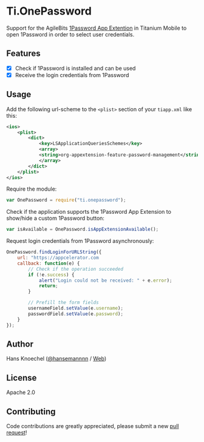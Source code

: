 # Ti.OnePassword

Support for the AgileBits [1Password App Extention](https://github.com/AgileBits/onepassword-app-extension) in Titanium Mobile to open 1Password in order to select user credentials.

Features
---------------
- [x] Check if 1Password is installed and can be used
- [x] Receive the login credentials from 1Password

Usage
---------------
Add the following url-scheme to the `<plist>` section of your `tiapp.xml` like this:

```xml
<ios>
    <plist>
        <dict>
            <key>LSApplicationQueriesSchemes</key>
            <array>
            <string>org-appextension-feature-password-management</string>
            </array>
        </dict>
    </plist>
</ios>
```

Require the module:
```js
var OnePassword = require("ti.onepassword");
```

Check if the application supports the 1Password App Extension to show/hide a custom 1Password button:
```js
var isAvailable = OnePassword.isAppExtensionAvailable();
```

Request login credentials from 1Password asynchronously:
```js
OnePassword.findLoginForURLString({
    url: "https://appcelerator.com
    callback: function(e) {
        // Check if the operation succeeded
        if (!e.success) {
            alert("Login could not be received: " + e.error);
            return;
        }

        // Prefill the form fields
        usernameField.setValue(e.username);
        passwordField.setValue(e.password);
    }
});
```

Author
---------------
Hans Knoechel ([@hansemannnn](https://twitter.com/hansemannnn) / [Web](http://hans-knoechel.de))

License
---------------
Apache 2.0

Contributing
---------------
Code contributions are greatly appreciated, please submit a new [pull request](https://github.com/hansemannn/ti.onepassword/pull/new/master)!

